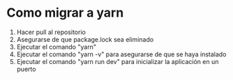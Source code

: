 # Como migrar a yarn

1.  Hacer pull al repositorio
2.  Asegurarse de que package.lock sea eliminado
3.  Ejecutar el comando "yarn"
4.  Ejecutar el comando "yarn -v" para asegurarse de que se haya instalado
5.  Ejecutar el comando "yarn run dev" para inicializar la aplicación en un puerto
